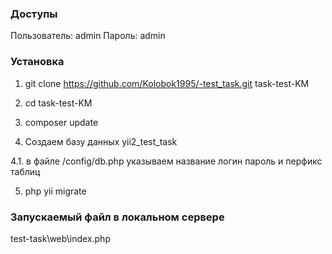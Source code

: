 
### Доступы

Пользователь: admin
Пароль: admin

### Установка 


1. git clone https://github.com/Kolobok1995/-test_task.git task-test-KM

2. cd task-test-KM

3. composer update

4. Создаем базу данных yii2_test_task

4.1. в файле /config/db.php указываем название логин пароль и перфикс таблиц 

5. php yii migrate


### Запускаемый файл в локальном сервере

test-task\web\index.php
